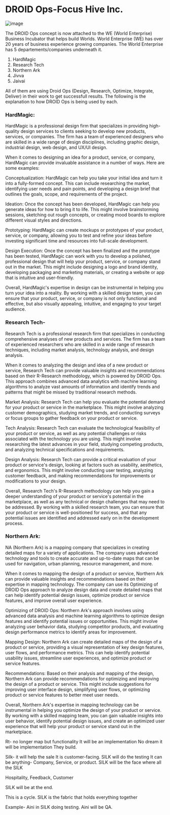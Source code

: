 # DROID Ops-Focus Hive Inc.


![image](https://user-images.githubusercontent.com/111142573/229425715-f2c2bc2f-d909-4e2b-8a10-a073e20532ae.png)

The DROID Ops concept is now attached to the WE (World Enterprise) 
Business Incubator that helps build Worlds. World Enterprise (WE) has over 20 years of business experience growing companies. 
The World Enterprise has 5 departements/companies underneath it.
1. HardMagic
2. Research Tech
3. Northern Ark 
4. Jivva
5. Jaivai 

All of them are using Droid Ops (Design, Research, Optimize, Integrate, Deliver) in their work to get successfull results. The following is the explanation to how DROID Ops is being used by each.

### HardMagic: 
HardMagic is a professional design firm that specializes in providing high-quality design services to clients seeking to develop new products, services, or companies. The firm has a team of experienced designers who are skilled in a wide range of design disciplines, including graphic design, industrial design, web design, and UX/UI design.

When it comes to designing an idea for a product, service, or company, HardMagic can provide invaluable assistance in a number of ways. Here are some examples:

Conceptualization: HardMagic can help you take your initial idea and turn it into a fully-formed concept. This can include researching the market, identifying user needs and pain points, and developing a design brief that outlines the goals, scope, and requirements of the project.

Ideation: Once the concept has been developed, HardMagic can help you generate ideas for how to bring it to life. This might involve brainstorming sessions, sketching out rough concepts, or creating mood boards to explore different visual styles and directions.

Prototyping: HardMagic can create mockups or prototypes of your product, service, or company, allowing you to test and refine your ideas before investing significant time and resources into full-scale development.

Design Execution: Once the concept has been finalized and the prototype has been tested, HardMagic can work with you to develop a polished, professional design that will help your product, service, or company stand out in the market. This might include designing a logo and brand identity, developing packaging and marketing materials, or creating a website or app that is intuitive and user-friendly.

Overall, HardMagic's expertise in design can be instrumental in helping you turn your idea into a reality. By working with a skilled design team, you can ensure that your product, service, or company is not only functional and effective, but also visually appealing, intuitive, and engaging to your target audience.

### Research Tech-
Research Tech is a professional research firm that specializes in conducting comprehensive analyses of new products and services. The firm has a team of experienced researchers who are skilled in a wide range of research techniques, including market analysis, technology analysis, and design analysis.

When it comes to analyzing the design and idea of a new product or service, Research Tech can provide valuable insights and recommendations based on their R-Research methodology, which is powered by DROID Ops. This approach combines advanced data analytics with machine learning algorithms to analyze vast amounts of information and identify trends and patterns that might be missed by traditional research methods.

Market Analysis: Research Tech can help you evaluate the potential demand for your product or service in the marketplace. This might involve analyzing customer demographics, studying market trends, and conducting surveys or focus groups to gather feedback on your product or service.

Tech Analysis: Research Tech can evaluate the technological feasibility of your product or service, as well as any potential challenges or risks associated with the technology you are using. This might involve researching the latest advances in your field, studying competing products, and analyzing technical specifications and requirements.

Design Analysis: Research Tech can provide a critical evaluation of your product or service's design, looking at factors such as usability, aesthetics, and ergonomics. This might involve conducting user testing, analyzing customer feedback, and making recommendations for improvements or modifications to your design.

Overall, Research Tech's R-Research methodology can help you gain a deeper understanding of your product or service's potential in the marketplace, as well as any technical or design challenges that may need to be addressed. By working with a skilled research team, you can ensure that your product or service is well-positioned for success, and that any potential issues are identified and addressed early on in the development process.

### Northern Ark:
NA (Northern Ark) is a mapping company that specializes in creating detailed maps for a variety of applications. The company uses advanced technology and tools to create accurate and up-to-date maps that can be used for navigation, urban planning, resource management, and more.

When it comes to mapping the design of a product or service, Northern Ark can provide valuable insights and recommendations based on their expertise in mapping technology. The company can use its Optimizing of DROID Ops approach to analyze design data and create detailed maps that can help identify potential design issues, optimize product or service features, and improve overall user experience.

Optimizing of DROID Ops: Northern Ark's approach involves using advanced data analysis and machine learning algorithms to optimize design features and identify potential issues or opportunities. This might involve analyzing user behavior data, studying competitor products, and evaluating design performance metrics to identify areas for improvement.

Mapping Design: Northern Ark can create detailed maps of the design of a product or service, providing a visual representation of key design features, user flows, and performance metrics. This can help identify potential usability issues, streamline user experiences, and optimize product or service features.

Recommendations: Based on their analysis and mapping of the design, Northern Ark can provide recommendations for optimizing and improving the design of a product or service. This might include suggestions for improving user interface design, simplifying user flows, or optimizing product or service features to better meet user needs.

Overall, Northern Ark's expertise in mapping technology can be instrumental in helping you optimize the design of your product or service. By working with a skilled mapping team, you can gain valuable insights into user behavior, identify potential design issues, and create an optimized user experience that will help your product or service stand out in the marketplace.

Rt- no longer map but functionality 
It will be an implementation 
No dream it will be implementation 
They build.


Silk- it will help the sale
It is customer-facing. 
SILK will do the testing
It can be anything- Company, Service, or product.
SILK will be the face where all the 
SILK 

Hospitality, Feedback, Customer

SILK will be at the end.

This is a cycle.
SILK is the fabric that holds everything together

Example- Aini in SILK doing testing. Aini will be QA. 
